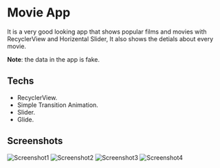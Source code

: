 
# Movie App

It is a very good looking app that shows popular films and movies with RecyclerView and Horizental Slider, It also shows the detials about every movie.


**Note**: the data in the app is fake.

## Techs
* RecyclerView.
* Simple Transition Animation.
* Slider.
* Glide.
## Screenshots

![Screenshot1](https://user-images.githubusercontent.com/79477855/148279585-2f897cb9-6511-440f-ba3e-70cccca1e38f.jpg)
![Screenshot2](https://user-images.githubusercontent.com/79477855/148279722-3024e450-db90-4fb6-a22d-14b125f1a67d.jpg)
![Screenshot3](https://user-images.githubusercontent.com/79477855/148280306-975f391b-35bf-4a37-b5bd-fa98a2f41e4f.jpg)
![Screenshot4](https://user-images.githubusercontent.com/79477855/148280186-851b15cc-41da-42d6-a938-f8b40d0fe515.jpg)

